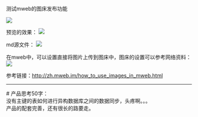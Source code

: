 测试mweb的图床发布功能

![](http://p9iy3h2lw.bkt.clouddn.com/15276620229769.jpg)

预览的效果：
 ![](http://p9iy3h2lw.bkt.clouddn.com/15276632118864.jpg)
 
 md源文件：
 ![](http://p9iy3h2lw.bkt.clouddn.com/15276632370889.jpg)

在mweb中，可以设置直接将图片上传到图床中，图床的设置可以参考网络资料：
![](http://p9iy3h2lw.bkt.clouddn.com/15276632923490.jpg)

参考链接：http://zh.mweb.im/how_to_use_images_in_mweb.html

------

\# 产品思考50字：    
没有主键的表如何进行异构数据库之间的数据同步，头疼啊。。。    
产品的配套完善，还有很长的路要走。

